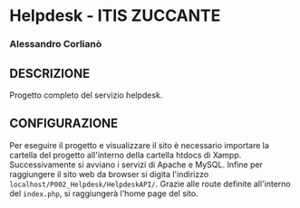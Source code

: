 # Helpdesk - ITIS ZUCCANTE
### Alessandro Corlianò
## DESCRIZIONE
Progetto completo del servizio helpdesk.
## CONFIGURAZIONE
Per eseguire il progetto e visualizzare il sito è necessario importare la cartella del progetto all'interno
della cartella htdocs di Xampp. Successivamente si avviano i servizi di Apache e MySQL.
Infine per raggiungere il sito web da browser si digita l'indirizzo `localhost/P002_Helpdesk/HelpdeskAPI/`. Grazie alle route
definite all'interno del `index.php`, si raggiungerà l'home page del sito. 
